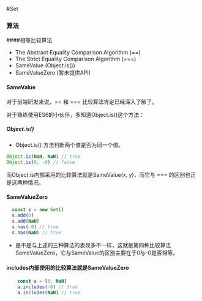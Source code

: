#Set

### 算法
####相等比较算法
- The Abstract Equality Comparison Algorithm (==)
- The Strict Equality Comparison Algorithm (===)
- SameValue (Object.is())
- SameValueZero (暂未提供API)


#### SameValue
对于前端研发来说，== 和 === 比较算法肯定已经深入了解了。

对于熟练使用ES6的小伙伴，多知道Object.is()这个方法：

##### Object.is()
- Object.is() 方法判断两个值是否为同一个值。 
```js
Object.is(NaN, NaN) // true
Object.is(0, -0) // false
```
而Object.is内部采用的比较算法就是SameValue(x, y)，而它与 === 的区别也正是这两种情况。

#### SameValueZero
``` js
  const s = new Set()
  s.add(0)
  s.add(NaN)
  s.has(-0) // true
  s.has(NaN) // true
```
- 是不是与上述的三种算法的表现多不一样，这就是第四种比较算法SameValueZero，它与SameValue的区别主要在于0与-0是否相等。
#### includes内部使用的比较算法就是SameValueZero
``` js
    const a = [0, NaN]
    a.includes(-0) // true
    a.includes(NaN) // true
```